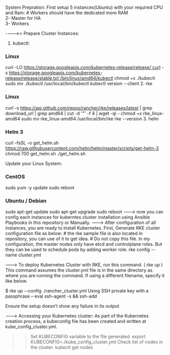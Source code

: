 
System Prepration:
First setup 5 instances(Ubuntu) with your required CPU and Ram: # Workers should have the dedicated more RAM \
2- Master for HA \
3- Workers 

---->> Prepare Cluster Instances:
1. kubectl:
  ### Linux ###
  curl -LO https://storage.googleapis.com/kubernetes-release/release/`curl -s https://storage.googleapis.com/kubernetes-release/release/stable.txt`/bin/linux/amd64/kubectl
  chmod +x ./kubectl
  sudo mv ./kubectl /usr/local/bin/kubectl
  kubectl version --client
2. rke
### Linux ###
curl -s https://api.github.com/repos/rancher/rke/releases/latest | grep download_url | grep amd64 | cut -d '"' -f 4 | wget -qi -
chmod +x rke_linux-amd64
sudo mv rke_linux-amd64 /usr/local/bin/rke
rke --version
3. helm
### Helm 3 ###
curl -fsSL -o get_helm.sh https://raw.githubusercontent.com/helm/helm/master/scripts/get-helm-3
chmod 700 get_helm.sh
./get_helm.sh

Update your Linux System:
### CentOS ###
sudo yum -y update
sudo reboot

### Ubuntu / Debian ###
sudo apt-get update
sudo apt-get upgrade
sudo reboot
---> now you can config each instances for kuberntes cluster installation using Ansible Playbooks in this repository or Manually.
---> After configuration of all instances,  you are ready to install Kubernetes. First, Generate RKE cluster configuration file as below: # the rke sample file is also located in repository, you can use of it to get idea. # Do not copy this file. In my configuration, the master nodes only have etcd and controlplane roles. But they can be used to schedule pods by adding worker role.
     rke config --name cluster.yml

---> To deploy Kubernetes Cluster with RKE, run this command. ( rke up ) This command assumes the cluster.yml file is in the same directory as where you are running the command. If using a different filename, specify it like below.

$ rke up --config ./rancher_cluster.yml
Using SSH private key with a passphrase – eval ssh-agent -s && ssh-add

Ensure the setup doesn’t show any failure in its output.

---> Accessing your Kubernetes cluster:
As part of the Kubernetes creation process, a kubeconfig file has been created and written at kube_config_cluster.yml. 

>>Set KUBECONFIG variable to the file generated.
   export KUBECONFIG=./kube_config_cluster.yml
>>Check list of nodes in the cluster.
   kubectl get nodes 

 
